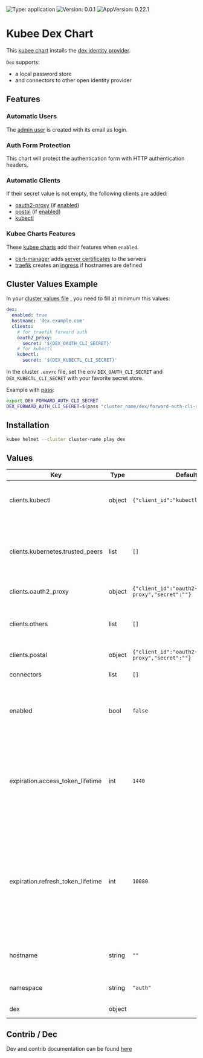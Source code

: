 

[//]: # (README.md generated by gotmpl. DO NOT EDIT.)

![Type: application](https://img.shields.io/badge/Type-application-informational?style=flat-square) ![Version: 0.0.1](https://img.shields.io/badge/Version-0.0.1-informational?style=flat-square) ![AppVersion: 0.22.1](https://img.shields.io/badge/AppVersion-0.22.1-informational?style=flat-square)

# Kubee Dex Chart

This [kubee chart](https://github.com/EraldyHq/kubee/blob/main/docs/site/kubee-helmet-chart.md) installs the [dex identity provider](https://dexidp.io/).

`Dex` supports:
* a local password store
* and connectors to other open identity provider

## Features

### Automatic Users
The [admin user](https://github.com/EraldyHq/kubee/blob/main/docs/site/admin-user.md)
 is created with its email as login.

### Auth Form Protection

This chart will protect the authentication form with HTTP authentication headers.

### Automatic Clients

If their secret value is not empty, the following clients are added:

* [oauth2-proxy](https://github.com/EraldyHq/kubee/blob/main/charts/oauth2-proxy/README.md) (if [enabled](https://github.com/EraldyHq/kubee/blob/main/docs/site/chart-enabled.md))
* [postal](https://github.com/EraldyHq/kubee/blob/main/charts/postal/README.md) (if [enabled](https://github.com/EraldyHq/kubee/blob/main/docs/site/chart-enabled.md))
* [kubectl](https://github.com/EraldyHq/kubee/blob/main/docs/site/kubectl.md)

### Kubee Charts Features

  These [kubee charts](https://github.com/EraldyHq/kubee/blob/main/docs/site/kubee-helmet-chart.md) add their features when `enabled`.

* [cert-manager](https://github.com/EraldyHq/kubee/blob/main/charts/cert-manager/README.md) adds [server certificates](https://cert-manager.io/docs/usage/certificate/) to the servers
* [traefik](https://github.com/EraldyHq/kubee/blob/main/charts/traefik/README.md) creates an [ingress](https://kubernetes.io/docs/concepts/services-networking/ingress/) if hostnames are defined

## Cluster Values Example

In your [cluster values file](https://github.com/EraldyHq/kubee/blob/main/docs/site/cluster-values.md)
, you need to fill at minimum this values:
```yaml
dex:
  enabled: true
  hostname: 'dex.example.com'
  clients:
    # for traefik forward auth
    oauth2_proxy:
      secret: '${DEX_OAUTH_CLI_SECRET}'
    # for kubectl
    kubectl:
      secret: '${DEX_KUBECTL_CLI_SECRET}'
```

In the cluster `.envrc` file, set the env `DEX_OAUTH_CLI_SECRET` and `DEX_KUBECTL_CLI_SECRET` with your favorite secret store.

Example with [pass](https://github.com/EraldyHq/kubee/blob/main/docs/site/pass.md):
```bash
export DEX_FORWARD_AUTH_CLI_SECRET
DEX_FORWARD_AUTH_CLI_SECRET=$(pass "cluster_name/dex/forward-auth-cli-secret")
```

## Installation

```bash
kubee helmet --cluster cluster-name play dex
```

## Values

| Key | Type | Default | Description |
|-----|------|---------|-------------|
| clients.kubectl | object | `{"client_id":"kubectl","secret":""}` | Kubectl (ie kubectl oidc-login) Added if the secret is not empty |
| clients.kubernetes.trusted_peers | list | `[]` | List of kubernetes trusted client id (All clients that needs kubernetes access should be in that list.) |
| clients.oauth2_proxy | object | `{"client_id":"oauth2-proxy","secret":""}` | Oauth2_proxy client |
| clients.others | list | `[]` | Other oidc clients definition to add your own clients. See the [doc](https://dexidp.io/docs/guides/using-dex/#configuring-your-app) |
| clients.postal | object | `{"client_id":"oauth2-proxy","secret":""}` | Postal client |
| connectors | list | `[]` | Additional [auth connectors](https://dexidp.io/docs/connectors) |
| enabled | bool | `false` | Boolean to indicate that this chart is or will be installed in the cluster |
| expiration.access_token_lifetime | int | `1440` | The access token lifetime (in minutes) 24h (1440m) is the [default](https://github.com/dexidp/dex/blob/65814bbd7746611a359408bb355fb4e12d6e2c14/config.yaml.dist#L89), 10m is the [recommended doc setting](https://dexidp.io/docs/configuration/tokens/#expiration-and-rotation-settings), 1m is the [recommended setting of Oauth proxy](https://oauth2-proxy.github.io/oauth2-proxy/configuration/session_storage). |
| expiration.refresh_token_lifetime | int | `10080` | The refresh token lifetime (in minutes), it forces users to reauthenticate 3960h (165 days) is the [dex default](https://github.com/dexidp/dex/blob/65814bbd7746611a359408bb355fb4e12d6e2c14/config.yaml.dist#L89), 168h (7 days, 10080m) is the [default cookie_expire value](https://oauth2-proxy.github.io/oauth2-proxy/configuration/overview?_highlight=cookie_expire#cookie-options) |
| hostname | string | `""` | The public hostname (Required as you need a callback) |
| namespace | string | `"auth"` | The installation namespace |
| dex | object | | [Chart Dex values](https://github.com/dexidp/helm-charts/blob/dex-0.22.1/charts/dex/values.yaml) |

## Contrib / Dec

Dev and contrib documentation can be found [here](contrib/contrib.md)

